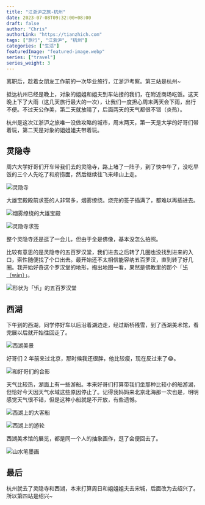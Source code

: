 ```yaml
---
title: "江浙沪之旅-杭州"
date: 2023-07-08T09:32:00+08:00
draft: false
author: "Chris"
authorLink: "https://tianzhich.com"
tags: ["旅行", "江浙沪", "杭州"]
categories: ["生活"]
featuredImage: "featured-image.webp"
series: ["travel"]
series_weight: 3
---
```


离职后，趁着女朋友工作前的一次毕业旅行，江浙沪考察。第三站是杭州~

<!--more-->

抵达杭州已经是晚上，对象的姐姐和姐夫到车站接的我们，在附近商场吃饭。这天晚上下了大雨（这几天旅行最大的一次），让我们一度担心周末两天会下雨，出行不便。不过天公作美，第二天就放晴了，后面两天的天气都很不错（炎热）。

杭州是这次江浙沪之旅唯一没做攻略的城市，周末两天，第一天是大学的好哥们带着玩，第二天是对象的姐姐姐夫带着玩。

## 灵隐寺

周六大学好哥们开车带我们去的灵隐寺，路上堵了一阵子，到了快中午了，没吃早饭的三个人先吃了和府捞面，然后继续往飞来峰山上走。

![](./lingyin-temple.jpeg "灵隐寺")

大雄宝殿殿前求签的人非常多，烟雾缭绕。烧完的签子插满了，都难以再插进去。

![](./daxiongbaodian.jpeg "烟雾缭绕的大雄宝殿")

![](./qiuqian.jpeg "灵隐寺求签")

整个灵隐寺还是逛了一会儿，但由于全是佛像，基本没怎么拍照。

比较有意思的是灵隐寺的五百罗汉堂，我们进去之后转了几圈也没找到进来的入口，索性随便找了个口出去。最开始还不太相信能容纳五百罗汉，直到转了好几圈。我开始好奇这个罗汉堂的地形，掏出地图一看，果然是佛教里的那个「[卐（wàn）](https://zh.wikipedia.org/zh-cn/%E5%8D%8D)」。

![](./luohantan-map.png "形状为「卐」的五百罗汉堂")

## 西湖

下午到的西湖，同学停好车以后沿着湖边走，经过断桥残雪，到了西湖美术馆，看完展以后就开始往回走了。

![](./west-lake.jpeg "西湖美景")

好哥们 2 年前来过北京，那时候我还很胖，他比较瘦，现在反过来了😂。

![](./with-weijie.jpeg "和好哥们的合影")

天气比较热，湖面上有一些游船。本来好哥们打算带我们坐那种比较小的船游湖，但恰好今天因天气水域这些原因停止了。记得我妈妈来北京北海那一次也是，明明感觉天气很不错，但是这种小船就是不开放，有些遗憾。

![](./west-lake-2.jpeg "西湖上的大客船")

![](./west-lake-3.jpeg "西湖上的游轮")

西湖美术馆的展览，都是同一个人的抽象画作，逛了会便回去了。

![](./hua.jpeg "山水笔墨画")

## 最后

杭州就去了灵隐寺和西湖，本来打算周日和姐姐姐夫去宋城，后面改为去绍兴了。所以第四站是绍兴~
